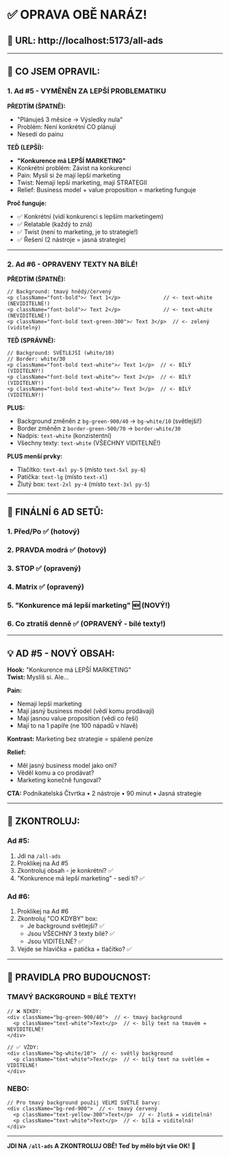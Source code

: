 # ✅ OPRAVA OBĚ NARÁZ!

## 📍 URL: **http://localhost:5173/all-ads**

---

## 🔧 CO JSEM OPRAVIL:

### **1. Ad #5 - VYMĚNĚN ZA LEPŠÍ PROBLEMATIKU**

**PŘEDTÍM (ŠPATNĚ):**
- "Plánuješ 3 měsíce → Výsledky nula"
- Problém: Není konkrétní CO plánují
- Nesedí do painu

**TEĎ (LEPŠÍ):**
- **"Konkurence má LEPŠÍ MARKETING"**
- Konkrétní problém: Závist na konkurenci
- Pain: Myslí si že mají lepší marketing
- Twist: Nemají lepší marketing, mají STRATEGII
- Relief: Business model + value proposition = marketing funguje

**Proč funguje:**
- ✅ Konkrétní (vidí konkurenci s lepším marketingem)
- ✅ Relatable (každý to zná)
- ✅ Twist (není to marketing, je to strategie!)
- ✅ Řešení (2 nástroje = jasná strategie)

---

### **2. Ad #6 - OPRAVENY TEXTY NA BÍLÉ!**

**PŘEDTÍM (ŠPATNĚ):**
```tsx
// Background: tmavý hnědý/červený
<p className="font-bold">✓ Text 1</p>              // <- text-white (NEVIDITELNÉ!)
<p className="font-bold">✓ Text 2</p>              // <- text-white (NEVIDITELNÉ!)
<p className="font-bold text-green-300">✓ Text 3</p>  // <- zelený (viditelný)
```

**TEĎ (SPRÁVNĚ):**
```tsx
// Background: SVĚTLEJŠÍ (white/10)
// Border: white/30
<p className="font-bold text-white">✓ Text 1</p>  // <- BÍLÝ (VIDITELNÝ!)
<p className="font-bold text-white">✓ Text 2</p>  // <- BÍLÝ (VIDITELNÝ!)
<p className="font-bold text-white">✓ Text 3</p>  // <- BÍLÝ (VIDITELNÝ!)
```

**PLUS:**
- Background změněn z `bg-green-900/40` → `bg-white/10` (světlejší!)
- Border změněn z `border-green-500/70` → `border-white/30`
- Nadpis: `text-white` (konzistentní)
- Všechny texty: `text-white` (VŠECHNY VIDITELNÉ!)

**PLUS menší prvky:**
- Tlačítko: `text-4xl py-5` (místo `text-5xl py-6`)
- Patička: `text-lg` (místo `text-xl`)
- Žlutý box: `text-2xl py-4` (místo `text-3xl py-5`)

---

## 🎯 FINÁLNÍ 6 AD SETŮ:

### **1. Před/Po** ✅ (hotový)
### **2. PRAVDA modrá** ✅ (hotový)
### **3. STOP** ✅ (opravený)
### **4. Matrix** ✅ (opravený)
### **5. "Konkurence má lepší marketing"** 🆕 (NOVÝ!)
### **6. Co ztratíš denně** ✅ (OPRAVENÝ - bílé texty!)

---

## 💡 AD #5 - NOVÝ OBSAH:

**Hook:** "Konkurence má LEPŠÍ MARKETING"  
**Twist:** Myslíš si. Ale...

**Pain:**
- Nemají lepší marketing
- Mají jasný business model (vědí komu prodávají)
- Mají jasnou value proposition (vědí co řeší)
- Mají to na 1 papíře (ne 100 nápadů v hlavě)

**Kontrast:** Marketing bez strategie = spálené peníze

**Relief:**
- Měl jasný business model jako oni?
- Věděl komu a co prodávat?
- Marketing konečně fungoval?

**CTA:** Podnikatelská Čtvrtka • 2 nástroje • 90 minut • Jasná strategie

---

## 📸 ZKONTROLUJ:

### **Ad #5:**
1. Jdi na `/all-ads`
2. Proklikej na Ad #5
3. Zkontroluj obsah - je konkrétní? ✅
4. "Konkurence má lepší marketing" - sedí ti? ✅

### **Ad #6:**
1. Proklikej na Ad #6
2. Zkontroluj "CO KDYBY" box:
   - Je background světlejší? ✅
   - Jsou VŠECHNY 3 texty bílé? ✅
   - Jsou VIDITELNÉ? ✅
3. Vejde se hlavička + patička + tlačítko? ✅

---

## 🎨 PRAVIDLA PRO BUDOUCNOST:

### **TMAVÝ BACKGROUND = BÍLÉ TEXTY!**
```tsx
// ❌ NIKDY:
<div className="bg-green-900/40">  // <- tmavý background
  <p className="text-white">Text</p>  // <- bílý text na tmavém = NEVIDITELNÉ!
</div>

// ✅ VŽDY:
<div className="bg-white/10">  // <- světlý background
  <p className="text-white">Text</p>  // <- bílý text na světlém = VIDITELNÉ!
</div>
```

### **NEBO:**
```tsx
// Pro tmavý background použij VELMI SVĚTLÉ barvy:
<div className="bg-red-900">  // <- tmavý červený
  <p className="text-yellow-300">Text</p>  // <- žlutá = viditelná!
  <p className="text-white">Text</p>  // <- bílá = viditelná!
</div>
```

---

**JDI NA `/all-ads` A ZKONTROLUJ OBĚ! Teď by mělo být vše OK!** 🎯
